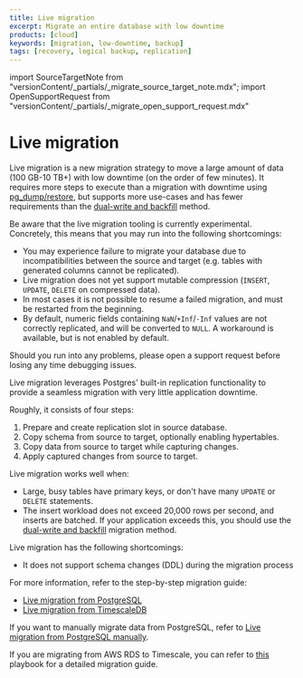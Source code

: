 ```yaml
---
title: Live migration
excerpt: Migrate an entire database with low downtime
products: [cloud]
keywords: [migration, low-downtime, backup]
tags: [recovery, logical backup, replication]
---
```

import SourceTargetNote from "versionContent/_partials/_migrate_source_target_note.mdx";
import OpenSupportRequest from "versionContent/_partials/_migrate_open_support_request.mdx"

# Live migration

Live migration is a new migration strategy to move a large amount of data
(100&nbsp;GB-10&nbsp;TB+) with low downtime (on the order of few minutes). It
requires more steps to execute than a migration with downtime using
[pg_dump/restore][pg-dump-and-restore], but supports more use-cases and has
fewer requirements than the [dual-write and backfill] method.

<Highlight type="important">

Be aware that the live migration tooling is currently experimental. Concretely,
this means that you may run into the following shortcomings:

- You may experience failure to migrate your database due to incompatibilities
  between the source and target (e.g. tables with generated columns cannot be
  replicated).
- Live migration does not yet support mutable compression (`INSERT`, `UPDATE`,
  `DELETE` on compressed data).
- In most cases it is not possible to resume a failed migration, and must be
  restarted from the beginning.
- By default, numeric fields containing `NaN`/`+Inf`/`-Inf` values are not
  correctly replicated, and will be converted to `NULL`. A workaround is
  available, but is not enabled by default.

Should you run into any problems, please open a support request before losing
any time debugging issues.
<OpenSupportRequest />

</Highlight>

Live migration leverages Postgres' built-in replication functionality to
provide a seamless migration with very little application downtime.

<SourceTargetNote />

Roughly, it consists of four steps:

1. Prepare and create replication slot in source database.
2. Copy schema from source to target, optionally enabling hypertables.
3. Copy data from source to target while capturing changes.
4. Apply captured changes from source to target.

Live migration works well when:
- Large, busy tables have primary keys, or don't have many `UPDATE` or
  `DELETE` statements.
- The insert workload does not exceed 20,000 rows per second, and
  inserts are batched. If your application exceeds this, you should use
  the [dual-write and backfill] migration method.

Live migration has the following shortcomings:
- It does not support schema changes (DDL) during the migration process

For more information, refer to the step-by-step migration guide:

- [Live migration from PostgreSQL][from-postgres]
- [Live migration from TimescaleDB][from-timescaledb]

If you want to manually migrate data from PostgreSQL, refer to
[Live migration from PostgreSQL manually][live-migration-manual].

If you are migrating from AWS RDS to Timescale, you can refer to [this][live-migration-playbook] playbook
for a detailed migration guide.

[from-postgres]: /migrate/:currentVersion:/live-migration/live-migration-from-postgres/
[from-timescaledb]: /migrate/:currentVersion:/live-migration/live-migration-from-timescaledb/
[live-migration-manual]: /migrate/:currentVersion:/playbooks/live-migration-from-timescaledb-manually/
[pg-dump-and-restore]: /migrate/:currentVersion:/pg-dump-and-restore/
[dual-write and backfill]: /migrate/:currentVersion:/dual-write-and-backfill/
[live-migration-playbook]: /migrate/:currentVersion:/playbooks/rds-timescale-live-migration/